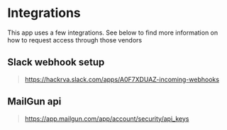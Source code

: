 # Integrations

This app uses a few integrations.
See below to find more information on how to request access through those vendors

## Slack webhook setup
>https://hackrva.slack.com/apps/A0F7XDUAZ-incoming-webhooks

## MailGun api 
>https://app.mailgun.com/app/account/security/api_keys

